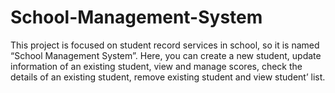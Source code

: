 # School-Management-System
This project is focused on student record services in school, so it is named “School Management System”. Here, you can create a new student, update  information of an existing student, view and manage scores, check the details of an existing student, remove existing student and view student’ list.
